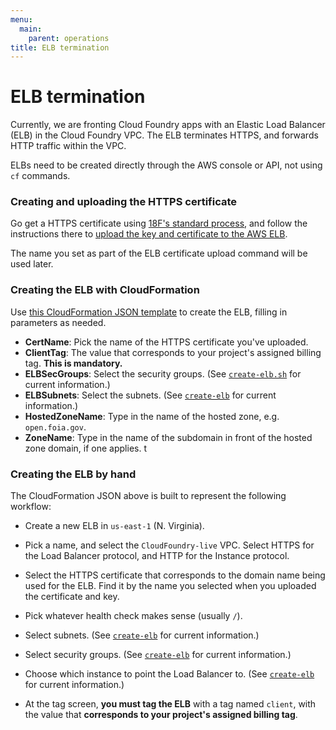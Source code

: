 ```yaml
---
menu:
  main:
    parent: operations
title: ELB termination
---
```


# ELB termination
Currently, we are fronting Cloud Foundry apps with an Elastic Load Balancer (ELB) in the Cloud Foundry VPC. The ELB terminates HTTPS, and forwards HTTP traffic within the VPC.

ELBs need to be created directly through the AWS console or API, not using `cf` commands.

### Creating and uploading the HTTPS certificate

Go get a HTTPS certificate using [18F's standard  process](https://github.com/18F/https), and follow the instructions there to [upload the key and certificate to the AWS ELB](https://github.com/18F/https#in-an-elb).

The name you set as part of the ELB certificate upload command will be used later.

### Creating the ELB with CloudFormation

Use [this CloudFormation JSON template](https://github.com/18F/cloud-foundry-manifests/blob/master/provisioning/elb.json) to create the ELB, filling in parameters as needed.

* **CertName**: Pick the name of the HTTPS certificate you've uploaded.
* **ClientTag**: The value that corresponds to your project's assigned billing tag. **This is mandatory.**
* **ELBSecGroups**: Select the security groups. (See [`create-elb.sh`](https://github.com/18F/DevOps/blob/master/cf/create-elb.sh) for current information.)
* **ELBSubnets**: Select the subnets. (See [`create-elb`](https://github.com/18F/DevOps/blob/master/cf/create-elb.sh) for current information.)
* **HostedZoneName**: Type in the name of the hosted zone, e.g. `open.foia.gov`.
* **ZoneName**: Type in the name of the subdomain in front of the hosted zone domain, if one applies.
t

### Creating the ELB by hand

The CloudFormation JSON above is built to represent the following workflow:

* Create a new ELB in `us-east-1` (N. Virginia).

* Pick a name, and select the `CloudFoundry-live` VPC. Select HTTPS for the Load Balancer protocol, and HTTP for the Instance protocol.

* Select the HTTPS certificate that corresponds to the domain name being used for the ELB. Find it by the name you selected when you uploaded the certificate and key.

* Pick whatever health check makes sense (usually `/`).

* Select subnets. (See [`create-elb`](https://github.com/18F/DevOps/blob/master/cf/create-elb.sh) for current information.)

* Select security groups. (See [`create-elb`](https://github.com/18F/DevOps/blob/master/cf/create-elb.sh) for current information.)

* Choose which instance to point the Load Balancer to. (See [`create-elb`](https://github.com/18F/DevOps/blob/master/cf/create-elb.sh) for current information.)

* At the tag screen, **you must tag the ELB** with a tag named `client`, with the value that **corresponds to your project's assigned billing tag**.
